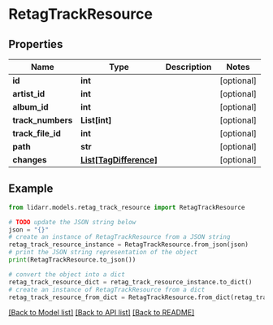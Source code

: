 # RetagTrackResource


## Properties

Name | Type | Description | Notes
------------ | ------------- | ------------- | -------------
**id** | **int** |  | [optional] 
**artist_id** | **int** |  | [optional] 
**album_id** | **int** |  | [optional] 
**track_numbers** | **List[int]** |  | [optional] 
**track_file_id** | **int** |  | [optional] 
**path** | **str** |  | [optional] 
**changes** | [**List[TagDifference]**](TagDifference.md) |  | [optional] 

## Example

```python
from lidarr.models.retag_track_resource import RetagTrackResource

# TODO update the JSON string below
json = "{}"
# create an instance of RetagTrackResource from a JSON string
retag_track_resource_instance = RetagTrackResource.from_json(json)
# print the JSON string representation of the object
print(RetagTrackResource.to_json())

# convert the object into a dict
retag_track_resource_dict = retag_track_resource_instance.to_dict()
# create an instance of RetagTrackResource from a dict
retag_track_resource_from_dict = RetagTrackResource.from_dict(retag_track_resource_dict)
```
[[Back to Model list]](../README.md#documentation-for-models) [[Back to API list]](../README.md#documentation-for-api-endpoints) [[Back to README]](../README.md)



